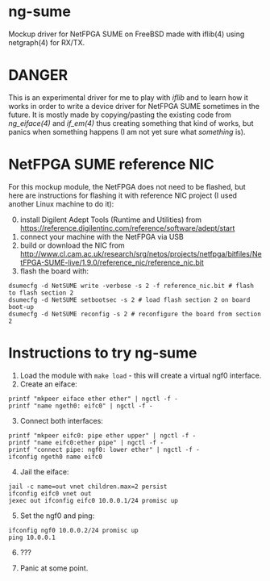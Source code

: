 # ng-sume
Mockup driver for NetFPGA SUME on FreeBSD made with iflib(4) using netgraph(4) for RX/TX.

# DANGER
This is an experimental driver for me to play with _iflib_ and to learn how it works in order to write a device driver for NetFPGA SUME sometimes in the future. It is mostly made by copying/pasting the existing code from _ng_eiface(4)_ and _if_em(4)_ thus creating something that kind of works, but panics when something happens (I am not yet sure what _something_ is).

# NetFPGA SUME reference NIC
For this mockup module, the NetFPGA does not need to be flashed, but here are instructions for flashing it with reference NIC project (I used another Linux machine to do it):

0. install Digilent Adept Tools (Runtime and Utilities) from https://reference.digilentinc.com/reference/software/adept/start
1. connect your machine with the NetFPGA via USB
2. build or download the NIC from http://www.cl.cam.ac.uk/research/srg/netos/projects/netfpga/bitfiles/NetFPGA-SUME-live/1.9.0/reference_nic/reference_nic.bit
3. flash the board with:
```
dsumecfg -d NetSUME write -verbose -s 2 -f reference_nic.bit # flash to flash section 2
dsumecfg -d NetSUME setbootsec -s 2 # load flash section 2 on board boot-up
dsumecfg -d NetSUME reconfig -s 2 # reconfigure the board from section 2
```

# Instructions to try ng-sume
1. Load the module with `make load` - this will create a virtual ngf0 interface.
2. Create an eiface:
```
printf "mkpeer eiface ether ether" | ngctl -f -
printf "name ngeth0: eifc0" | ngctl -f -
```
3. Connect both interfaces:
```
printf "mkpeer eifc0: pipe ether upper" | ngctl -f -
printf "name eifc0:ether pipe" | ngctl -f -
printf "connect pipe: ngf0: lower ether" | ngctl -f -
ifconfig ngeth0 name eifc0
```
4. Jail the eiface:
```
jail -c name=out vnet children.max=2 persist
ifconfig eifc0 vnet out
jexec out ifconfig eifc0 10.0.0.1/24 promisc up
```

5. Set the ngf0 and ping:
```
ifconfig ngf0 10.0.0.2/24 promisc up
ping 10.0.0.1
```

6. ???

7. Panic at some point.

